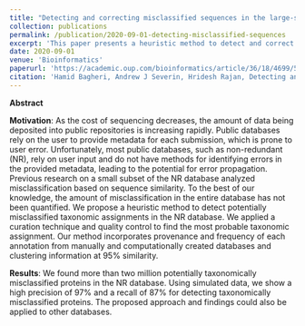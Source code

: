 ```yaml
---
title: "Detecting and correcting misclassified sequences in the large-scale public databases"
collection: publications
permalink: /publication/2020-09-01-detecting-misclassified-sequences
excerpt: 'This paper presents a heuristic method to detect and correct potentially misclassified taxonomic assignments in public databases.'
date: 2020-09-01
venue: 'Bioinformatics'
paperurl: 'https://academic.oup.com/bioinformatics/article/36/18/4699/5862012'
citation: 'Hamid Bagheri, Andrew J Severin, Hridesh Rajan, Detecting and correcting misclassified sequences in the large-scale public databases, <i>Bioinformatics</i>, Volume 36, Issue 18, September 2020, Pages 4699–4705, https://doi.org/10.1093/bioinformatics/btaa586'
---
```


**Abstract**

**Motivation**: As the cost of sequencing decreases, the amount of data being deposited into public repositories is increasing rapidly. Public databases rely on the user to provide metadata for each submission, which is prone to user error. Unfortunately, most public databases, such as non-redundant (NR), rely on user input and do not have methods for identifying errors in the provided metadata, leading to the potential for error propagation. Previous research on a small subset of the NR database analyzed misclassification based on sequence similarity. To the best of our knowledge, the amount of misclassification in the entire database has not been quantified. We propose a heuristic method to detect potentially misclassified taxonomic assignments in the NR database. We applied a curation technique and quality control to find the most probable taxonomic assignment. Our method incorporates provenance and frequency of each annotation from manually and computationally created databases and clustering information at 95% similarity.

**Results**: We found more than two million potentially taxonomically misclassified proteins in the NR database. Using simulated data, we show a high precision of 97% and a recall of 87% for detecting taxonomically misclassified proteins. The proposed approach and findings could also be applied to other databases.
